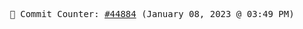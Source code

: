 <p align="center">
    <samp>
        📮 Commit Counter: <a href="https://github.com/Javascript-void0/Javascript-void0/commits/main">#44884</a> (January 08, 2023 @ 03:49 PM)
    </samp>
</p>
